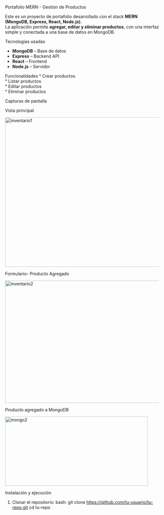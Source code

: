 Portafolio MERN - Gestión de Productos

Este es un proyecto de portafolio desarrollado con el stack **MERN (MongoDB, Express, React, Node.js)**.  
La aplicación permite **agregar, editar y eliminar productos**, con una interfaz simple y conectada a una base de datos en MongoDB.


Tecnologías usadas

- **MongoDB** – Base de datos
- **Express** – Backend API
- **React** – Frontend
- **Node.js** – Servidor



 Funcionalidades
 ° Crear productos  
 ° Listar productos  
 ° Editar productos  
 ° Eliminar productos  



Capturas de pantalla

Vista principal

<img width="877" height="490" alt="inventario1" src="https://github.com/user-attachments/assets/32f3c836-3703-4a8c-9c43-b79dec1f0754" />



Formulario- Producto Agregado


<img width="850" height="401" alt="inventario2" src="https://github.com/user-attachments/assets/f735fc2d-8956-441f-a70d-9666503bbc7f" />




Producto agregado a MongoDB

<img width="468" height="227" alt="mongo2" src="https://github.com/user-attachments/assets/b990a695-9b86-4959-958c-9e5c0d98ad54" />





Instalación y ejecución

1. Clonar el repositorio:
   bash:
   git clone https://github.com/tu-usuario/tu-repo.git
   cd tu-repo
